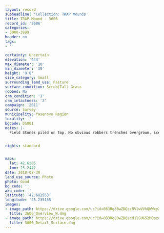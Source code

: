 ```yaml
---
layout: record
subheadline: 'Collection: TRAP Mounds'
title: TRAP Mound - 3606
record_id: '3606'
categories:
- 3000-3999
header: no
tags:
- ''

certainty: Uncertain
elevation: '444'
max_diameter: '10'
min_diameter: '10'
height: '0.8'
size_category: Small
surrounding_land_use: Pasture
surface_condition: Scrub|Tall Grass
robbed: No
crm_condition: '3'
crm_intactness: '2'
campaign: '2011'
source: Survey
municipality: Yasenovo Region
locality: ''
bgcode: DS001
notes: |-
  Field Stones piled on top. No obvious robbers trenches overgrown, sceptical should be investigated.


rights: standard


maps:
  lat: 42.6285
  lon: 25.2442
date: 2018-08-30
land_use_source: Photo
photo: Good
bg_code: ''
akb_code: ''
latitude: '42.682553'
longitude: '25.235165'
images:
- image_path: https://drive.google.com/uc?id=0B3Rg88wZDQscRVlwVVhQWWxyZkk
  title: 3606_Overview_W.dng
- image_path: https://drive.google.com/uc?id=0B3Rg88wZDQscd1lSUG52M0szaTA
  title: 3606_Detail_Surface.dng
---
```

